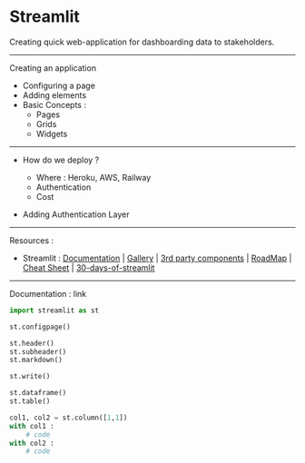 # Streamlit

Creating quick web-application for dashboarding data to stakeholders. 

---
Creating an application 

- Configuring a page
- Adding elements 
- Basic Concepts : 
	- Pages
	- Grids 
	- Widgets 

---
- How do we deploy ? 
	- Where : Heroku, AWS, Railway 
	- Authentication 
	- Cost

- Adding Authentication Layer 

---
Resources :
- Streamlit : [Documentation](https://docs.streamlit.io/) | [Gallery](https://streamlit.io/gallery) | [3rd party components](https://streamlit.io/components ) | [RoadMap](https://roadmap.streamlit.app/) | [Cheat Sheet](https://cheat-sheet.streamlit.app/) | [30-days-of-streamlit](https://blog.streamlit.io/30-days-of-streamlit/)

---
Documentation : link

```python 
import streamlit as st

st.configpage()

st.header()
st.subheader()
st.markdown()

st.write()

st.dataframe()
st.table()

col1, col2 = st.column([1,1])
with col1 :
	# code 
with col2 : 
	# code
```